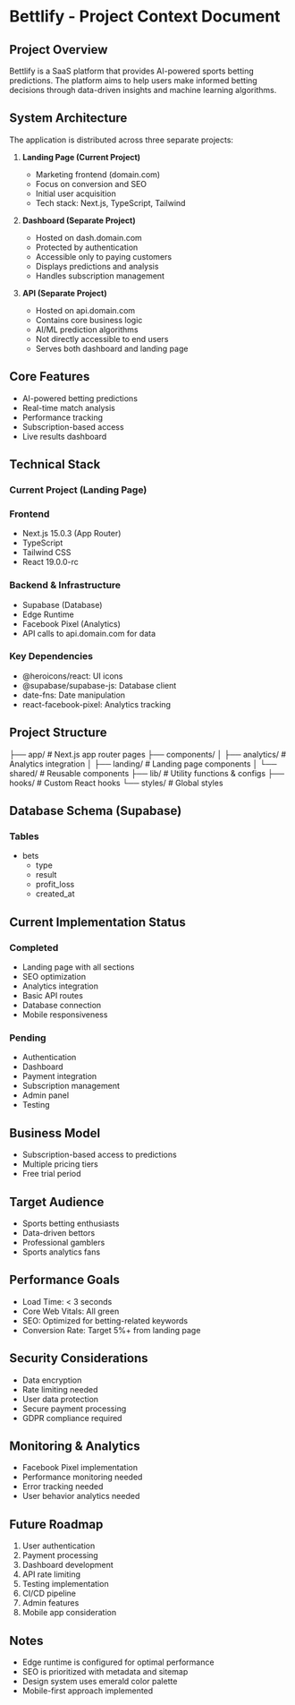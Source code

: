 # Bettlify - Project Context Document

## Project Overview
Bettlify is a SaaS platform that provides AI-powered sports betting predictions. The platform aims to help users make informed betting decisions through data-driven insights and machine learning algorithms.

## System Architecture
The application is distributed across three separate projects:

1. **Landing Page (Current Project)**
   - Marketing frontend (domain.com)
   - Focus on conversion and SEO
   - Initial user acquisition
   - Tech stack: Next.js, TypeScript, Tailwind

2. **Dashboard (Separate Project)**
   - Hosted on dash.domain.com
   - Protected by authentication
   - Accessible only to paying customers
   - Displays predictions and analysis
   - Handles subscription management

3. **API (Separate Project)**
   - Hosted on api.domain.com
   - Contains core business logic
   - AI/ML prediction algorithms
   - Not directly accessible to end users
   - Serves both dashboard and landing page

## Core Features
- AI-powered betting predictions
- Real-time match analysis
- Performance tracking
- Subscription-based access
- Live results dashboard

## Technical Stack
### Current Project (Landing Page)
### Frontend
- Next.js 15.0.3 (App Router)
- TypeScript
- Tailwind CSS
- React 19.0.0-rc

### Backend & Infrastructure
- Supabase (Database)
- Edge Runtime
- Facebook Pixel (Analytics)
- API calls to api.domain.com for data

### Key Dependencies
- @heroicons/react: UI icons
- @supabase/supabase-js: Database client
- date-fns: Date manipulation
- react-facebook-pixel: Analytics tracking

## Project Structure 

├── app/ # Next.js app router pages
├── components/
│ ├── analytics/ # Analytics integration
│ ├── landing/ # Landing page components
│ └── shared/ # Reusable components
├── lib/ # Utility functions & configs
├── hooks/ # Custom React hooks
└── styles/ # Global styles

## Database Schema (Supabase)
### Tables
- bets
  - type
  - result
  - profit_loss
  - created_at

## Current Implementation Status
### Completed
- Landing page with all sections
- SEO optimization
- Analytics integration
- Basic API routes
- Database connection
- Mobile responsiveness

### Pending
- Authentication
- Dashboard
- Payment integration
- Subscription management
- Admin panel
- Testing

## Business Model
- Subscription-based access to predictions
- Multiple pricing tiers
- Free trial period

## Target Audience
- Sports betting enthusiasts
- Data-driven bettors
- Professional gamblers
- Sports analytics fans

## Performance Goals
- Load Time: < 3 seconds
- Core Web Vitals: All green
- SEO: Optimized for betting-related keywords
- Conversion Rate: Target 5%+ from landing page

## Security Considerations
- Data encryption
- Rate limiting needed
- User data protection
- Secure payment processing
- GDPR compliance required

## Monitoring & Analytics
- Facebook Pixel implementation
- Performance monitoring needed
- Error tracking needed
- User behavior analytics needed

## Future Roadmap
1. User authentication
2. Payment processing
3. Dashboard development
4. API rate limiting
5. Testing implementation
6. CI/CD pipeline
7. Admin features
8. Mobile app consideration

## Notes
- Edge runtime is configured for optimal performance
- SEO is prioritized with metadata and sitemap
- Design system uses emerald color palette
- Mobile-first approach implemented
